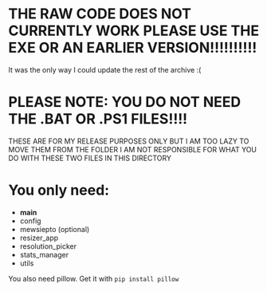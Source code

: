 # THE RAW CODE DOES NOT CURRENTLY WORK PLEASE USE THE EXE OR AN EARLIER VERSION!!!!!!!!!!
It was the only way I could update the rest of the archive :(

# PLEASE NOTE: YOU DO NOT NEED THE .BAT OR .PS1 FILES!!!!

THESE ARE FOR MY RELEASE PURPOSES ONLY BUT I AM TOO LAZY TO MOVE THEM FROM THE FOLDER
I AM NOT RESPONSIBLE FOR WHAT YOU DO WITH THESE TWO FILES IN THIS DIRECTORY

# You only need:

* __main__
* config
* mewsiepto (optional)
* resizer_app
* resolution_picker
* stats_manager
* utils

You also need pillow. Get it with ```pip install pillow```